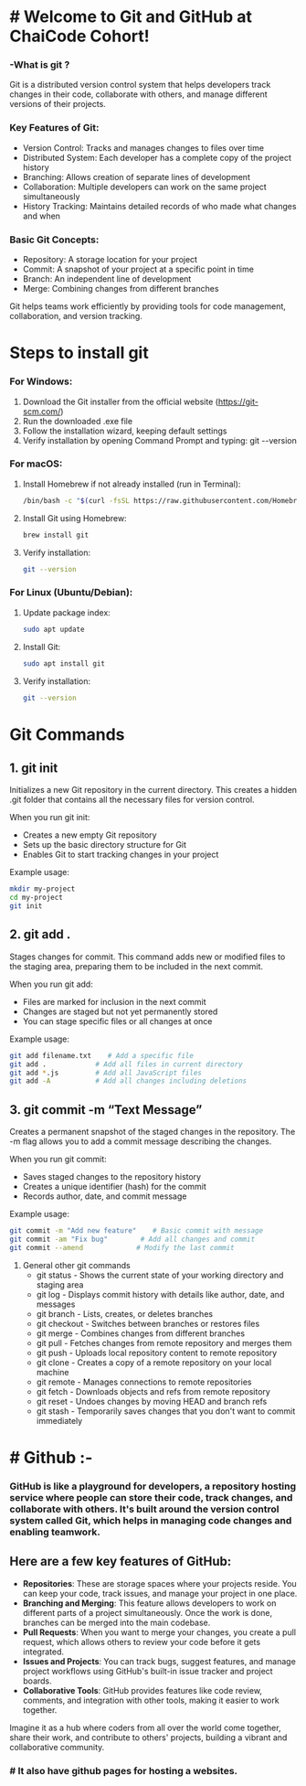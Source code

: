 # # Welcome to Git and GitHub at ChaiCode Cohort!
### -What is git ?

Git is a distributed version control system that helps developers track changes in their code, collaborate with others, and manage different versions of their projects.

### Key Features of Git:

- Version Control: Tracks and manages changes to files over time
- Distributed System: Each developer has a complete copy of the project history
- Branching: Allows creation of separate lines of development
- Collaboration: Multiple developers can work on the same project simultaneously
- History Tracking: Maintains detailed records of who made what changes and when

### Basic Git Concepts:

- Repository: A storage location for your project
- Commit: A snapshot of your project at a specific point in time
- Branch: An independent line of development
- Merge: Combining changes from different branches

Git helps teams work efficiently by providing tools for code management, collaboration, and version tracking.

# Steps to install git

### For Windows:

1. Download the Git installer from the official website (https://git-scm.com/)
2. Run the downloaded .exe file
3. Follow the installation wizard, keeping default settings
4. Verify installation by opening Command Prompt and typing: git --version

### For macOS:

1. Install Homebrew if not already installed (run in Terminal):
    
    ```bash
    /bin/bash -c "$(curl -fsSL https://raw.githubusercontent.com/Homebrew/install/HEAD/install.sh)"
    ```
    
2. Install Git using Homebrew:
    
    ```bash
    brew install git
    ```
    
3. Verify installation:
    
    ```bash
    git --version
    ```
    

### For Linux (Ubuntu/Debian):

1. Update package index:
    
    ```bash
    sudo apt update
    ```
    
2. Install Git:
    
    ```bash
    sudo apt install git
    ```
    
3. Verify installation:
    
    ```bash
    git --version
    ```
    

# Git Commands

## 1.  git init

Initializes a new Git repository in the current directory. This creates a hidden .git folder that contains all the necessary files for version control.

When you run git init:

- Creates a new empty Git repository
- Sets up the basic directory structure for Git
- Enables Git to start tracking changes in your project

Example usage:

```bash
mkdir my-project
cd my-project
git init
```

## 2.  git add .

Stages changes for commit. This command adds new or modified files to the staging area, preparing them to be included in the next commit.

When you run git add:

- Files are marked for inclusion in the next commit
- Changes are staged but not yet permanently stored
- You can stage specific files or all changes at once

Example usage:

```bash
git add filename.txt    # Add a specific file
git add .            # Add all files in current directory
git add *.js         # Add all JavaScript files
git add -A           # Add all changes including deletions
```

## 3. git commit -m “Text Message”

Creates a permanent snapshot of the staged changes in the repository. The -m flag allows you to add a commit message describing the changes.

When you run git commit:

- Saves staged changes to the repository history
- Creates a unique identifier (hash) for the commit
- Records author, date, and commit message

Example usage:

```bash
git commit -m "Add new feature"    # Basic commit with message
git commit -am "Fix bug"        # Add all changes and commit
git commit --amend             # Modify the last commit
```

1. General other git commands
    - git status - Shows the current state of your working directory and staging area
    - git log - Displays commit history with details like author, date, and messages
    - git branch - Lists, creates, or deletes branches
    - git checkout - Switches between branches or restores files
    - git merge - Combines changes from different branches
    - git pull - Fetches changes from remote repository and merges them
    - git push - Uploads local repository content to remote repository
    - git clone - Creates a copy of a remote repository on your local machine
    - git remote - Manages connections to remote repositories
    - git fetch - Downloads objects and refs from remote repository
    - git reset - Undoes changes by moving HEAD and branch refs
    - git stash - Temporarily saves changes that you don't want to commit immediately

# # Github :-

### **GitHub is like a playground for developers, a repository hosting service where people can store their code, track changes, and collaborate with others. It's built around the version control system called Git, which helps in managing code changes and enabling teamwork.**

## Here are a few key features of GitHub:

- **Repositories**: These are storage spaces where your projects reside. You can keep your code, track issues, and manage your project in one place.
- **Branching and Merging**: This feature allows developers to work on different parts of a project simultaneously. Once the work is done, branches can be merged into the main codebase.
- **Pull Requests**: When you want to merge your changes, you create a pull request, which allows others to review your code before it gets integrated.
- **Issues and Projects**: You can track bugs, suggest features, and manage project workflows using GitHub's built-in issue tracker and project boards.
- **Collaborative Tools**: GitHub provides features like code review, comments, and integration with other tools, making it easier to work together.

Imagine it as a hub where coders from all over the world come together, share their work, and contribute to others' projects, building a vibrant and collaborative community.

### **# It also have github pages for hosting a websites.**
